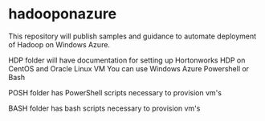 hadooponazure
=============

This repository will publish samples and guidance to automate deployment of Hadoop on Windows Azure.

HDP folder will have documentation for setting up Hortonworks HDP on CentOS and Oracle Linux VM
You can use Windows Azure Powershell or Bash

POSH folder has PowerShell scripts necessary to provision vm's

BASH folder has bash scripts necessary to provision vm's
